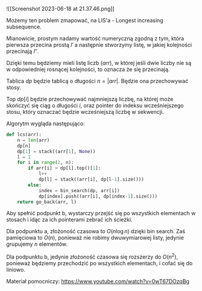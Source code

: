 ![[Screenshot 2023-06-18 at 21.37.46.png]]

Możemy ten problem zmapować, na LIS'a - Longest increasing subsequence.

Mianowicie, prostym nadamy wartość numeryczną zgodną z tym, która pierwsza przecina prostą $l'$ a następnie stworzymy listę, w jakiej kolejności przecinają $l''$.

Dzięki temu będziemy mieli listę liczb ($arr$), w której jeśli dwie liczby nie są w odpowiedniej rosnącej kolejności, to oznacza że się przecinają.

Tablica $dp$ będzie tablicą o długości $n =|arr|$. Będzie ona przechowywać stosy.

Top $dp[i]$ będzie przechowywać najmniejszą liczbę, na której może skończyć się ciąg o długości $i$, oraz pointer do indeksu wcześniejszego stosu, który oznaczać będzie wcześniejszą liczbę w sekwencji.

Algorytm wygląda następująco:

```python
def lcs(arr):
	n = len(arr)
	dp[n]
	dp[1] = stack((arr[1], None))
	l = 1
	for i in range(2, n):
		if arr[i] > dp[l].top()[1]:
			l++
			dp[l] = stack((arr[i], dp[l-1].size()))
		else:
			index = bin_search(dp, arr[i])
			dp[index].push((arr[i], dp[index-1].size()))
	return go_back(arr, l)
```

Aby spełnić podpunkt b, wystarczy przejść się po wszystkich elementach w stosach i idąc za ich pointerami zebrać ich ścieżki.

Dla podpunktu a, złożoność czasowa to $O(n\log n)$ dzięki bin search. Zaś pamięciowa to $O(n)$, ponieważ nie robimy dwuwymiarowej listy, jedynie grupujemy $n$ elementów.

Dla podpunktu b, jedynie złożoność czasowa się rozszerzy do $O(n^2)$, ponieważ będziemy przechodzić po wszystkich elementach, i cofać się do liniowo.

Materiał pomocniczy:
https://www.youtube.com/watch?v=0wT67DOzqBg